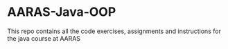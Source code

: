 # AARAS-Java-OOP
This repo contains all the code exercises, assignments and instructions for the java course at AARAS
